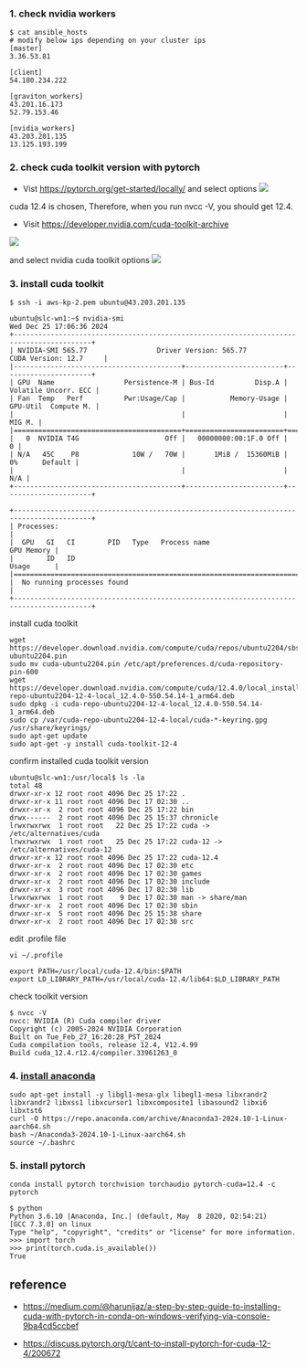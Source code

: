 ### 1. check nvidia workers ###

```
$ cat ansible_hosts
# modify below ips depending on your cluster ips
[master]
3.36.53.81

[client]
54.180.234.222

[graviton_workers]
43.201.16.173
52.79.153.46

[nvidia_workers]
43.203.201.135
13.125.193.199
```

### 2. check cuda toolkit version with pytorch ###
* Vist https://pytorch.org/get-started/locally/ and select options
![](https://github.com/gnosia93/slurm-on-grv/blob/main/slurm/images/pytorch-1.png)

cuda 12.4 is chosen, Therefore, when you run nvcc -V, you should get 12.4.

* Visit https://developer.nvidia.com/cuda-toolkit-archive

![](https://github.com/gnosia93/slurm-on-grv/blob/main/slurm/images/cuda-toolkit-1.png)

and select nvidia cuda toolkit options
![](https://github.com/gnosia93/slurm-on-grv/blob/main/slurm/images/cuda-toolkit-2.png)


### 3. install cuda toolkit ###
```
$ ssh -i aws-kp-2.pem ubuntu@43.203.201.135

ubuntu@slc-wn1:~$ nvidia-smi
Wed Dec 25 17:06:36 2024
+-----------------------------------------------------------------------------------------+
| NVIDIA-SMI 565.77                 Driver Version: 565.77         CUDA Version: 12.7     |
|-----------------------------------------+------------------------+----------------------+
| GPU  Name                 Persistence-M | Bus-Id          Disp.A | Volatile Uncorr. ECC |
| Fan  Temp   Perf          Pwr:Usage/Cap |           Memory-Usage | GPU-Util  Compute M. |
|                                         |                        |               MIG M. |
|=========================================+========================+======================|
|   0  NVIDIA T4G                     Off |   00000000:00:1F.0 Off |                    0 |
| N/A   45C    P8             10W /   70W |       1MiB /  15360MiB |      0%      Default |
|                                         |                        |                  N/A |
+-----------------------------------------+------------------------+----------------------+

+-----------------------------------------------------------------------------------------+
| Processes:                                                                              |
|  GPU   GI   CI        PID   Type   Process name                              GPU Memory |
|        ID   ID                                                               Usage      |
|=========================================================================================|
|  No running processes found                                                             |
+-----------------------------------------------------------------------------------------+
```
install cuda toolkit 
```
wget https://developer.download.nvidia.com/compute/cuda/repos/ubuntu2204/sbsa/cuda-ubuntu2204.pin
sudo mv cuda-ubuntu2204.pin /etc/apt/preferences.d/cuda-repository-pin-600
wget https://developer.download.nvidia.com/compute/cuda/12.4.0/local_installers/cuda-repo-ubuntu2204-12-4-local_12.4.0-550.54.14-1_arm64.deb
sudo dpkg -i cuda-repo-ubuntu2204-12-4-local_12.4.0-550.54.14-1_arm64.deb
sudo cp /var/cuda-repo-ubuntu2204-12-4-local/cuda-*-keyring.gpg /usr/share/keyrings/
sudo apt-get update
sudo apt-get -y install cuda-toolkit-12-4
```
confirm installed cuda toolkit version
```
ubuntu@slc-wn1:/usr/local$ ls -la
total 48
drwxr-xr-x 12 root root 4096 Dec 25 17:22 .
drwxr-xr-x 11 root root 4096 Dec 17 02:30 ..
drwxr-xr-x  2 root root 4096 Dec 25 17:22 bin
drwx------  2 root root 4096 Dec 25 15:37 chronicle
lrwxrwxrwx  1 root root   22 Dec 25 17:22 cuda -> /etc/alternatives/cuda
lrwxrwxrwx  1 root root   25 Dec 25 17:22 cuda-12 -> /etc/alternatives/cuda-12
drwxr-xr-x 12 root root 4096 Dec 25 17:22 cuda-12.4
drwxr-xr-x  2 root root 4096 Dec 17 02:30 etc
drwxr-xr-x  2 root root 4096 Dec 17 02:30 games
drwxr-xr-x  2 root root 4096 Dec 17 02:30 include
drwxr-xr-x  3 root root 4096 Dec 17 02:30 lib
lrwxrwxrwx  1 root root    9 Dec 17 02:30 man -> share/man
drwxr-xr-x  2 root root 4096 Dec 17 02:30 sbin
drwxr-xr-x  5 root root 4096 Dec 25 15:38 share
drwxr-xr-x  2 root root 4096 Dec 17 02:30 src
```

edit .profile file
```
vi ~/.profile

export PATH=/usr/local/cuda-12.4/bin:$PATH
export LD_LIBRARY_PATH=/usr/local/cuda-12.4/lib64:$LD_LIBRARY_PATH
```

check toolkit version
```
$ nvcc -V
nvcc: NVIDIA (R) Cuda compiler driver
Copyright (c) 2005-2024 NVIDIA Corporation
Built on Tue_Feb_27_16:20:28_PST_2024
Cuda compilation tools, release 12.4, V12.4.99
Build cuda_12.4.r12.4/compiler.33961263_0
```

### 4. [install anaconda](https://docs.anaconda.com/anaconda/install/) ###

```
sudo apt-get install -y libgl1-mesa-glx libegl1-mesa libxrandr2 libxrandr2 libxss1 libxcursor1 libxcomposite1 libasound2 libxi6 libxtst6
curl -O https://repo.anaconda.com/archive/Anaconda3-2024.10-1-Linux-aarch64.sh
bash ~/Anaconda3-2024.10-1-Linux-aarch64.sh
source ~/.bashrc
```

### 5. install pytorch ###
```
conda install pytorch torchvision torchaudio pytorch-cuda=12.4 -c pytorch 
```

```
$ python
Python 3.6.10 |Anaconda, Inc.| (default, May  8 2020, 02:54:21) 
[GCC 7.3.0] on linux
Type "help", "copyright", "credits" or "license" for more information.
>>> import torch
>>> print(torch.cuda.is_available())
True
```

## reference ##

* https://medium.com/@harunijaz/a-step-by-step-guide-to-installing-cuda-with-pytorch-in-conda-on-windows-verifying-via-console-9ba4cd5ccbef

* https://discuss.pytorch.org/t/cant-to-install-pytorch-for-cuda-12-4/200672
